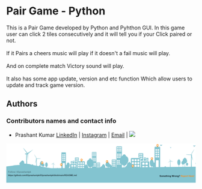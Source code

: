 # Pair Game - Python

This is a Pair Game developed by Python and Pyhthon GUI. In this game user can click 2 tiles consecutively and it will tell you if your
Click paired or not.  <br><br>
If it Pairs a cheers music will play if it doesn't a fail music will play. <br><br>
And on complete match Victory sound will play.<br><br>
It also has some app update, version and etc function Which allow users to update and track game version. 


## Authors

### Contributors names and contact info

-   Prashant Kumar [LinkedIn](https://www.linkedin.com/in/03prashantpk/) | [Instagram](https://instagram.com/prashantpkumar) | [Email](https://tinyurl.com/mailPK) | ![](https://komarev.com/ghpvc/?username=03prashantpk&color=red)<br>


<a href="https://www.linkedin.com/in/03prashantpk/">

![](https://github.com/03prashantpk/03prashantpk/blob/main/assets/footer2.png)

</a>
